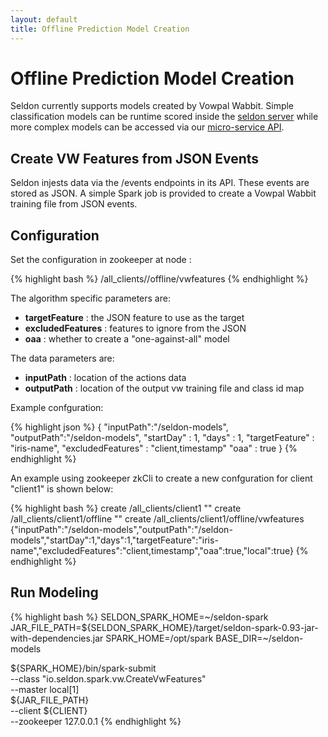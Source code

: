 ```yaml
---
layout: default
title: Offline Prediction Model Creation
---
```


# Offline Prediction Model Creation

Seldon currently supports models created by Vowpal Wabbit. Simple classification models can be runtime scored inside the [seldon server](runtime-prediction.html) while more complex models can be accessed via our [micro-service API](pluggable-prediction-algorithms.html#prediction-python-vw).

## Create VW Features from JSON Events
Seldon injests data via the /events endpoints in its API. These events are stored as JSON. A simple Spark job is provided to create a Vowpal Wabbit training file from JSON events.

## Configuration
Set the configuration in zookeeper at node :

{% highlight bash %}
/all_clients/<client>/offline/vwfeatures
{% endhighlight %}

The algorithm specific parameters are:

 * **targetFeature** : the JSON feature to use as the target
 * **excludedFeatures** : features to ignore from the JSON
 * **oaa** :  whether to create a "one-against-all" model

The data parameters are:
 
 * **inputPath** : location of the actions data
 * **outputPath** : location of the output vw training file and class id map

Example confguration:

{% highlight json %}
{
  "inputPath":"/seldon-models",
  "outputPath":"/seldon-models",
  "startDay" : 1,
  "days" : 1,
  "targetFeature" : "iris-name",
  "excludedFeatures" : "client,timestamp"
  "oaa" : true
}
{% endhighlight %}

An example using zookeeper zkCli to create a new confguration for client "client1" is shown below:

{% highlight bash %}
create /all_clients/client1 ""
create /all_clients/client1/offline ""
create /all_clients/client1/offline/vwfeatures {"inputPath":"/seldon-models","outputPath":"/seldon-models","startDay":1,"days":1,"targetFeature":"iris-name","excludedFeatures":"client,timestamp","oaa":true,"local":true}
{% endhighlight %}

## Run Modeling

{% highlight bash %}
SELDON_SPARK_HOME=~/seldon-spark
JAR_FILE_PATH=${SELDON_SPARK_HOME}/target/seldon-spark-0.93-jar-with-dependencies.jar
SPARK_HOME=/opt/spark
BASE_DIR=~/seldon-models

${SPARK_HOME}/bin/spark-submit \
    --class "io.seldon.spark.vw.CreateVwFeatures" \
    --master local[1] \
    ${JAR_FILE_PATH} \
    --client ${CLIENT} \
    --zookeeper 127.0.0.1 
{% endhighlight %}

